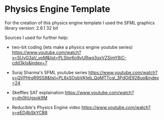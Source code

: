 # Physics Engine Template

For the creation of this physics engine template I used the SFML graphics library version: 2.6.1 32 bit

Sources I used for further help:
- two-bit coding (lets make a physics engine youtube series) https://www.youtube.com/watch?v=SUyG3aV_vpM&list=PLSlpr6o9vURwq3oxVZSimY8iC-cdd3kIs&index=7

- Suraj Sharma's SFML youtube series https://www.youtube.com/watch?v=QVPHrqR9SS8&list=PL6xSOsbVA1eb_QqMTTcql_3PdOiE928up&index=24

- Skeffles SAT explaination https://www.youtube.com/watch?v=dn0hUgsok9M

- Reducible's Physics Engine video https://www.youtube.com/watch?v=eED4bSkYCB8
